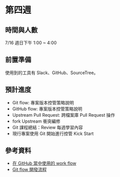 # 第四週

## 時間與人數

7/16 週日下午 1:00 ~ 4:00

## 前置準備

使用到的工具有 Slack、GitHub、SourceTree。

## 預計進度

* Git flow: 專案版本控管策略說明
* GitHub flow: 專案版本控管策略說明
* Upstream Pull Request: 跨檔案庫 Pull Request 操作
* fork Upstream 衝突編修
* Git 課程總結：Review 每週學習內容
* 現行專案使用 Git 開始進行控管 Kick Start

## 參考資料

* [在 GitHub 當中使用的 work flow](http://blog.krdai.info/post/17485259496/github-flow)
* [Git flow 開發流程](https://ihower.tw/blog/archives/5140)

